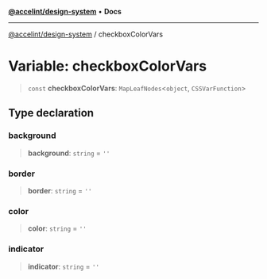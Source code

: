 [**@accelint/design-system**](../README.md) • **Docs**

***

[@accelint/design-system](../README.md) / checkboxColorVars

# Variable: checkboxColorVars

> `const` **checkboxColorVars**: `MapLeafNodes`\<`object`, `CSSVarFunction`\>

## Type declaration

### background

> **background**: `string` = `''`

### border

> **border**: `string` = `''`

### color

> **color**: `string` = `''`

### indicator

> **indicator**: `string` = `''`
